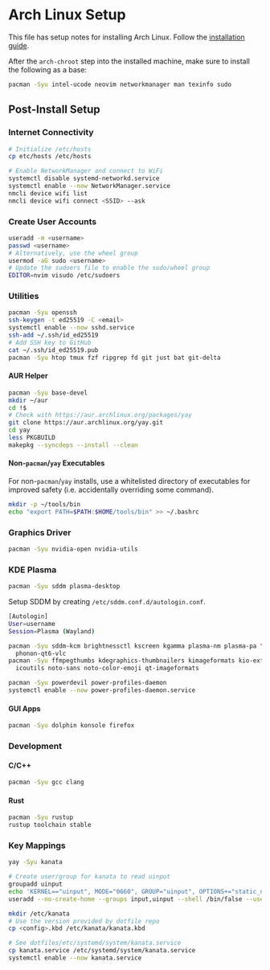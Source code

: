 # Arch Linux Setup

This file has setup notes for installing Arch Linux. Follow the
[installation guide](https://wiki.archlinux.org/title/Installation_guide).

After the `arch-chroot` step into the installed machine, make sure to install
the following as a base:

```bash
pacman -Syu intel-ucode neovim networkmanager man texinfo sudo
```

## Post-Install Setup

### Internet Connectivity

```bash
# Initialize /etc/hosts
cp etc/hosts /etc/hosts

# Enable NetworkManager and connect to WiFi
systemctl disable systemd-networkd.service
systemctl enable --now NetworkManager.service
nmcli device wifi list
nmcli device wifi connect <SSID> --ask
```

### Create User Accounts

```bash
useradd -m <username>
passwd <username>
# Alternatively, use the wheel group
usermod -aG sudo <username>
# Update the sudoers file to enable the sudo/wheel group
EDITOR=nvim visudo /etc/sudoers
```

### Utilities

```bash
pacman -Syu openssh
ssh-keygen -t ed25519 -C <email>
systemctl enable --now sshd.service
ssh-add ~/.ssh/id_ed25519
# Add SSH key to GitHub
cat ~/.ssh/id_ed25519.pub
pacman -Syu htop tmux fzf ripgrep fd git just bat git-delta
```

#### AUR Helper

```bash
pacman -Syu base-devel
mkdir ~/aur
cd !$
# Check with https://aur.archlinux.org/packages/yay
git clone https://aur.archlinux.org/yay.git
cd yay
less PKGBUILD
makepkg --syncdeps --install --clean
```

#### Non-`pacman`/`yay` Executables

For non-`pacman`/`yay` installs, use a whitelisted directory of executables for
improved safety (i.e. accidentally overriding some command).

```bash
mkdir -p ~/tools/bin
echo "export PATH=$PATH:$HOME/tools/bin" >> ~/.bashrc
```

### Graphics Driver

```bash
pacman -Syu nvidia-open nvidia-utils
```

### KDE Plasma

```bash
pacman -Syu sddm plasma-desktop
```

Setup SDDM by creating `/etc/sddm.conf.d/autologin.conf`.
```bash
[Autologin]
User=username
Session=Plasma (Wayland)
```

```bash
pacman -Syu sddm-kcm brightnessctl kscreen kgamma plasma-nm plasma-pa \
  phonon-qt6-vlc
pacman -Syu ffmpegthumbs kdegraphics-thumbnailers kimageformats kio-extras \
  icoutils noto-sans noto-color-emoji qt-imageformats

pacman -Syu powerdevil power-profiles-daemon
systemctl enable --now power-profiles-daemon.service
```

#### GUI Apps

```bash
pacman -Syu dolphin konsole firefox
```

### Development

#### C/C++

```bash
pacman -Syu gcc clang
```

#### Rust

```bash
pacman -Syu rustup
rustup toolchain stable
```

### Key Mappings

```bash
yay -Syu kanata

# Create user/group for kanata to read uinput
groupadd uinput
echo 'KERNEL=="uinput", MODE="0660", GROUP="uinput", OPTIONS+="static_node=uinput"' > /etc/udev/rules.d/99-kanata.rules
useradd --no-create-home --groups input,uinput --shell /bin/false --user-group kanata

mkdir /etc/kanata
# Use the version provided by dotfile repo
cp <config>.kbd /etc/kanata/kanata.kbd

# See dotfiles/etc/systemd/system/kanata.service
cp kanata.service /etc/systemd/system/kanata.service
systemctl enable --now kanata.service
```
